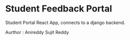 # Student Feedback Portal 
Student Portal React App, connects to a django backend.

Aurthor : Anireddy Sujit Reddy

